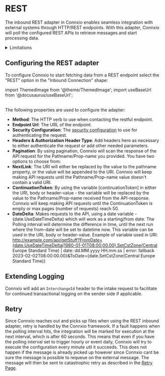 # REST

The inbound REST adapter in Connxio enables seamless integration with external systems through HTTP/REST endpoints. With this adapter, Connxio will poll the configured REST APIs to retrieve messages and start processing data.

<details>
<summary>Limitations</summary>
<p>
When using the inbound REST adapter in Connxio, there are a few considerations that users should be aware of. Firstly, users are responsible for ensuring the availability and proper functioning of the REST API that is being connected to. Connxio relies on the availability and responsiveness of the API to receive incoming requests and process data. Users should also ensure that the API is properly secured and handles any necessary authentication or authorization mechanisms. It is essential to monitor the API's uptime and performance to maintain seamless integration with Connxio and uninterrupted data flow.
</p>
</details>


## Configuring the REST adapter

To configure Connxio to start fetching data from a REST endpoint select the "REST" option in the "Inbound Connection" shape:

import ThemedImage from '@theme/ThemedImage';
import useBaseUrl from '@docusaurus/useBaseUrl';

<div style={{maxWidth: '400px'}}>
  <ThemedImage
    alt="Configuring inbound connection"
    sources={{
      light: useBaseUrl('/img/docs/inbound-connection-light.webp'),
      dark: useBaseUrl('/img/docs/inbound-connection-dark.webp#dark-only'),
    }}
  />
</div>

<br />
The following properties are used to configure the adapter:

- **Method**: The HTTP verb to use when contacting the restful endpoint.
- **Endpoint Url**: The URL of the endpoint.
- **Security Configuration**: The [security configuration](/connxio-portal/security-configurations) to use for authenticating the request.
- **Headers & Authorization Header Type**: Add headers here as necessary to either authenticate the request or add other needed parameters.
- **Pagination**: By using pagination, Connxio will scan the response of the API request for the Pathname/Prop-name you provided.
You have two options to choose from:
- **NextLink**: The URI will either be replaced by the value to the pathname property, or the value will be appended to the URI.
Connxio will keep making API requests until the Pathname/Prop-name value doesn't contain a valid URI.
- **ContinuationToken**: By using the variable [continuationToken] in either the URI, body or header-value - the variable will be replaced by the value to the Pathname/Prop-name received from the API-response. Connxio will keep making API requests until the ContinuationToken is empty or max pages (number of requests) reach 50.
- **DateDelta**: Makes requests to the API, using a date variable - {date.UseDateTimeDelta} which will work as a starting/from date. The Polling interval will determine the difference in time, until the next run where the from-date will be set to datetime now.
This variable can be used in the URI, body or header-value.
Example of variable used in URI: http://example.com/api/getStuff?FromDate={date.UseDateTimeDelta(1980-01-01T08:00:00.00).SetCstZone(Central Europe Standard Time) | date: dd.MM.yyyy HH.mm.ss | error: fallback 2023-02-02T08:00:00.00}&ToDate={date.SetCstZone(Central Europe Standard Time)}

## Extending Logging

Connxio will add an `InterchangeId` header to the intake request to facilitate for continued transactional logging on the sender side if applicable.

## Retry

Since Connxio reaches out and picks up files when using the REST inbound adapter, retry is handled by the Connxio framework. If a fault happens when the polling interval hits, the integration will be marked for execution at the next interval, which is after 60 seconds. This means that even if you have the polling interval set to trigger hourly or event daily, Connxio will try to execute the configuration every minute util it succeeds. This does not happen if the message is already picked up however since Connxio cant be sure the message is possible to requeue on the external message. The message will then be sent to catastrophic retry as described in the [Retry Page](/integrations/retry).
